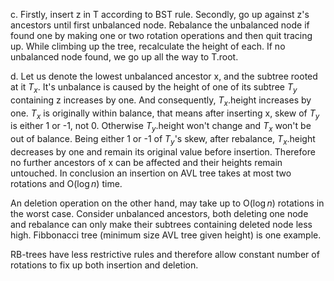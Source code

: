 c. Firstly, insert z in T according to BST rule. Secondly, go up against z's ancestors until first unbalanced node. Rebalance the unbalanced node if found one by making one or two rotation operations and then quit tracing up. While climbing up the tree, recalculate the height of each. If no unbalanced node found, we go up all the way to T.root.

d. Let us denote the lowest unbalanced ancestor x, and the subtree rooted at it $T_x$. It's unbalance is caused by the height of one of its subtree $T_y$ containing z increases by one. And consequently, $T_x$.height increases by one. $T_x$ is originally within balance, that means after inserting x, skew of $T_y$ is either 1 or -1, not 0. Otherwise $T_y$.height won't change and $T_x$ won't be out of balance. Being either 1 or -1 of $T_y$'s skew, after rebalance, $T_x$.height decreases by one and remain its original value before insertion. Therefore no further ancestors of x can be affected and their heights remain untouched. In conclusion an insertion on AVL tree takes at most two rotations and $\text{O}{(\log{n})}$ time.

An deletion operation on the other hand, may take up to $\text{O}{(\log{n})}$ rotations in the worst case. Consider unbalanced ancestors, both deleting one node and rebalance can only make their subtrees containing deleted node less high. Fibbonacci tree (minimum size AVL tree given height) is one example.

RB-trees have less restrictive rules and therefore allow constant number of rotations to fix up both insertion and deletion. 